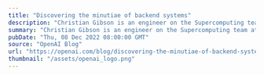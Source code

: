 ```yaml
---
title: "Discovering the minutiae of backend systems"
description: "Christian Gibson is an engineer on the Supercomputing team at OpenAI."
summary: "Christian Gibson is an engineer on the Supercomputing team at OpenAI."
pubDate: "Thu, 08 Dec 2022 08:00:00 GMT"
source: "OpenAI Blog"
url: "https://openai.com/blog/discovering-the-minutiae-of-backend-systems"
thumbnail: "/assets/openai_logo.png"
---
```


